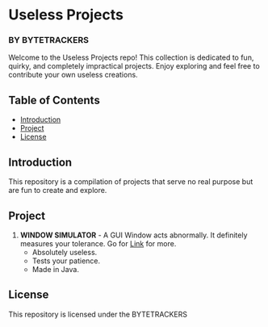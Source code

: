 # Useless Projects
### BY BYTETRACKERS

Welcome to the Useless Projects repo! This collection is dedicated to fun, quirky, and completely impractical projects. Enjoy exploring and feel free to contribute your own useless creations.

## Table of Contents

- [Introduction](#introduction)
- [Project](#project)
- [License](#license)

## Introduction

This repository is a compilation of projects that serve no real purpose but are fun to create and explore.

## Project

1. **WINDOW SIMULATOR** - A GUI Window acts abnormally. It definitely measures your tolerance.
   Go for [Link](https://www.canva.com/design/DAGVPUPcOmw/IPMvg4igBFcmEW70hOgQ9A/view?utm_content=DAGVPUPcOmw&utm_campaign=designshare&utm_medium=link&utm_source=editor) for more.
   - Absolutely useless.
   - Tests your patience.
   - Made in Java.

## License

This repository is licensed under the BYTETRACKERS

